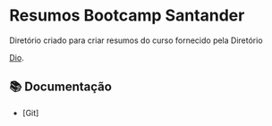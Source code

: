 # Resumos Bootcamp Santander

Diretório criado para criar resumos do curso fornecido pela Diretório

[Dio](https://web.dio.me).

## 📚 Documentação
- [Git]